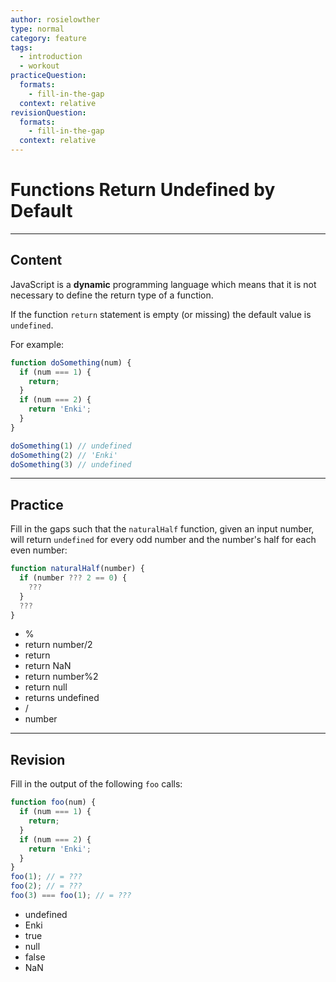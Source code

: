 ```yaml
---
author: rosielowther
type: normal
category: feature
tags:
  - introduction
  - workout
practiceQuestion:
  formats:
    - fill-in-the-gap
  context: relative
revisionQuestion:
  formats:
    - fill-in-the-gap
  context: relative
---
```


# Functions Return Undefined by Default


---

## Content

JavaScript is a **dynamic** programming language which means that it is not necessary to define the return type of a function.

If the function `return` statement is empty (or missing) the default value is `undefined`.

For example:

```javascript
function doSomething(num) {
  if (num === 1) {
    return;
  }
  if (num === 2) {
    return 'Enki';
  }
}

doSomething(1) // undefined
doSomething(2) // 'Enki'
doSomething(3) // undefined

```


---

## Practice

Fill in the gaps such that the `naturalHalf` function, given an input number, will return `undefined` for every odd number and the number's half for each even number:

```javascript
function naturalHalf(number) {
  if (number ??? 2 == 0) {
    ???
  }
  ???
}
```

- %
- return number/2
- return
- return NaN
- return number%2
- return null
- returns undefined
- /
- number


---

## Revision

Fill in the output of the following `foo` calls:

```javascript
function foo(num) {
  if (num === 1) {
    return;
  }
  if (num === 2) {
    return 'Enki';
  }
}
foo(1); // = ???
foo(2); // = ???
foo(3) === foo(1); // = ???
```

- undefined
- Enki
- true
- null
- false
- NaN
